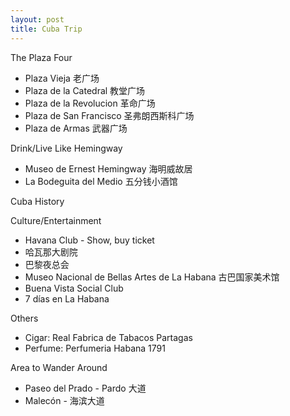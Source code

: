 ```yaml
---
layout: post
title: Cuba Trip
---
```


The Plaza Four
- Plaza Vieja 老广场
- Plaza de la Catedral 教堂广场
- Plaza de la Revolucion 革命广场
- Plaza de San Francisco 圣弗朗西斯科广场
- Plaza de Armas 武器广场


Drink/Live Like Hemingway
- Museo de Ernest Hemingway 海明威故居
- La Bodeguita del Medio 五分钱小酒馆


Cuba History


Culture/Entertainment
- Havana Club - Show, buy ticket
- 哈瓦那大剧院
- 巴黎夜总会
- Museo Nacional de Bellas Artes de La Habana 古巴国家美术馆
- Buena Vista Social Club
- 7 días en La Habana

Others
- Cigar: Real Fabrica de Tabacos Partagas
- Perfume: Perfumeria Habana 1791

Area to Wander Around
- Paseo del Prado - Pardo 大道
- Malecón - 海滨大道
